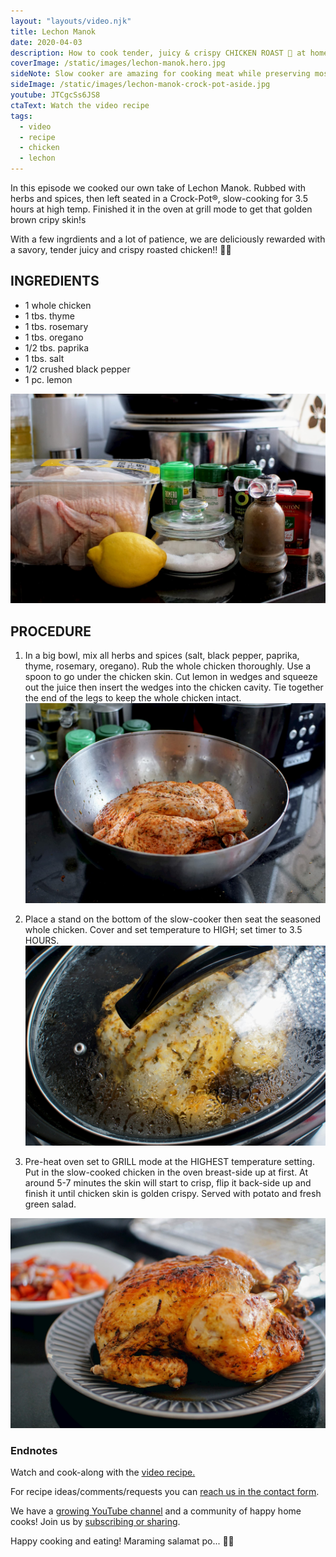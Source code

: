 ```yaml
---
layout: "layouts/video.njk"
title: Lechon Manok
date: 2020-04-03
description: How to cook tender, juicy & crispy CHICKEN ROAST 🍗 at home, UlamPinoy style!
coverImage: /static/images/lechon-manok.hero.jpg
sideNote: Slow cooker are amazing for cooking meat while preserving most of its juices and rendering a better texture and flavor.
sideImage: /static/images/lechon-manok-crock-pot-aside.jpg
youtube: JTCgcSs6JS8
ctaText: Watch the video recipe
tags:
  - video
  - recipe
  - chicken
  - lechon
---
```


In this episode we cooked our own take of Lechon Manok. Rubbed with herbs and spices, then left seated in a Crock-Pot®, slow-cooking for 3.5 hours at high temp. Finished it in the oven at grill mode to get that golden brown cripy skin!s

With a few ingrdients and a lot of patience, we are deliciously rewarded with a savory, tender juicy and crispy roasted chicken!! 🍗🥗

## INGREDIENTS
- 1 whole chicken
- 1 tbs. thyme
- 1 tbs. rosemary
- 1 tbs. oregano
- 1/2 tbs. paprika
- 1 tbs. salt
- 1/2 crushed black pepper
- 1 pc. lemon

![All the ingredients for cooking chicken roast recipe](/static/images/lechon-manok-ingredients.jpg)

## PROCEDURE
1. In a big bowl, mix all herbs and spices (salt, black pepper, paprika, thyme, rosemary, oregano). Rub the whole chicken thoroughly. Use a spoon to go under the chicken skin. Cut lemon in wedges and squeeze out the juice then insert the wedges into the chicken cavity. Tie together the end of the legs to keep the whole chicken intact.
![Fresh whole chicken rubbed with spices and aromatic herbs in a big stainless steel bowl](/static/images/lechon-manok-spice-rub.jpg)

2. Place a stand on the bottom of the slow-cooker then seat the seasoned whole chicken. Cover and set temperature to HIGH; set timer to 3.5 HOURS.
![Seasoned chicken slow cooking in a CrockPot](/static/images/lechon-manok-crock-pot.jpg)

3. Pre-heat oven set to GRILL mode at the HIGHEST temperature setting. Put in the slow-cooked chicken in the oven breast-side up at first. At around 5-7 minutes the skin will start to crisp, flip it back-side up and finish it until chicken skin is golden crispy. Served with potato and fresh green salad.

![Slow-cooked chicken roast served on a plate](/static/images/lechon-manok-plate.jpg)

### Endnotes
Watch and cook-along with the [video recipe.](https://youtu.be/JTCgcSs6JS8)

For recipe ideas/comments/requests you can [reach us in the contact form](/about/#contact-us).

We have a [growing YouTube channel](https://www.youtube.com/user/ulampinoy) and a community of happy home cooks! Join us by [subscribing or sharing](https://www.youtube.com/user/ulampinoy).

Happy cooking and eating! Maraming salamat po... 🙏🏼
